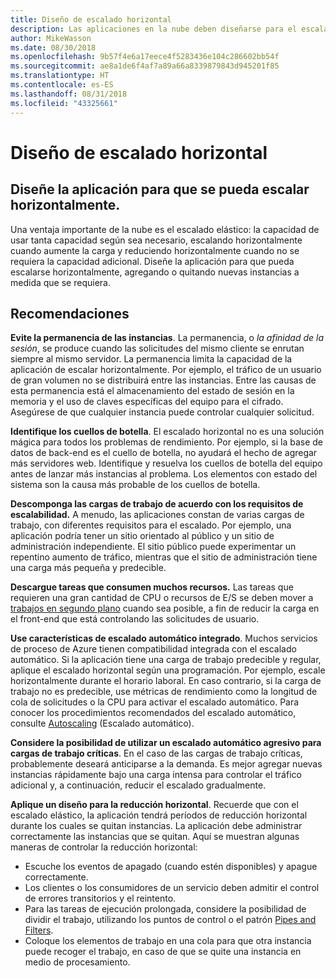 ```yaml
---
title: Diseño de escalado horizontal
description: Las aplicaciones en la nube deben diseñarse para el escalado horizontal.
author: MikeWasson
ms.date: 08/30/2018
ms.openlocfilehash: 9b57f4e6a17eece4f5283436e104c286602bb54f
ms.sourcegitcommit: ae8a1de6f4af7a89a66a8339879843d945201f85
ms.translationtype: HT
ms.contentlocale: es-ES
ms.lasthandoff: 08/31/2018
ms.locfileid: "43325661"
---
```

# <a name="design-to-scale-out"></a>Diseño de escalado horizontal

## <a name="design-your-application-so-that-it-can-scale-horizontally"></a>Diseñe la aplicación para que se pueda escalar horizontalmente.

Una ventaja importante de la nube es el escalado elástico: la capacidad de usar tanta capacidad según sea necesario, escalando horizontalmente cuando aumente la carga y reduciendo horizontalmente cuando no se requiera la capacidad adicional. Diseñe la aplicación para que pueda escalarse horizontalmente, agregando o quitando nuevas instancias a medida que se requiera.

## <a name="recommendations"></a>Recomendaciones

**Evite la permanencia de las instancias**. La permanencia, o *la afinidad de la sesión*, se produce cuando las solicitudes del mismo cliente se enrutan siempre al mismo servidor. La permanencia limita la capacidad de la aplicación de escalar horizontalmente. Por ejemplo, el tráfico de un usuario de gran volumen no se distribuirá entre las instancias. Entre las causas de esta permanencia está el almacenamiento del estado de sesión en la memoria y el uso de claves específicas del equipo para el cifrado. Asegúrese de que cualquier instancia puede controlar cualquier solicitud. 

**Identifique los cuellos de botella**. El escalado horizontal no es una solución mágica para todos los problemas de rendimiento. Por ejemplo, si la base de datos de back-end es el cuello de botella, no ayudará el hecho de agregar más servidores web. Identifique y resuelva los cuellos de botella del equipo antes de lanzar más instancias al problema. Los elementos con estado del sistema son la causa más probable de los cuellos de botella. 

**Descomponga las cargas de trabajo de acuerdo con los requisitos de escalabilidad.**  A menudo, las aplicaciones constan de varias cargas de trabajo, con diferentes requisitos para el escalado. Por ejemplo, una aplicación podría tener un sitio orientado al público y un sitio de administración independiente. El sitio público puede experimentar un repentino aumento de tráfico, mientras que el sitio de administración tiene una carga más pequeña y predecible. 

**Descargue tareas que consumen muchos recursos.** Las tareas que requieren una gran cantidad de CPU o recursos de E/S se deben mover a [trabajos en segundo plano][background-jobs] cuando sea posible, a fin de reducir la carga en el front-end que está controlando las solicitudes de usuario.

**Use características de escalado automático integrado**. Muchos servicios de proceso de Azure tienen compatibilidad integrada con el escalado automático. Si la aplicación tiene una carga de trabajo predecible y regular, aplique el escalado horizontal según una programación. Por ejemplo, escale horizontalmente durante el horario laboral. En caso contrario, si la carga de trabajo no es predecible, use métricas de rendimiento como la longitud de cola de solicitudes o la CPU para activar el escalado automático. Para conocer los procedimientos recomendados del escalado automático, consulte [Autoscaling][autoscaling] (Escalado automático).

**Considere la posibilidad de utilizar un escalado automático agresivo para cargas de trabajo críticas**. En el caso de las cargas de trabajo críticas, probablemente deseará anticiparse a la demanda. Es mejor agregar nuevas instancias rápidamente bajo una carga intensa para controlar el tráfico adicional y, a continuación, reducir el escalado gradualmente.

**Aplique un diseño para la reducción horizontal**.  Recuerde que con el escalado elástico, la aplicación tendrá períodos de reducción horizontal durante los cuales se quitan instancias. La aplicación debe administrar correctamente las instancias que se quitan. Aquí se muestran algunas maneras de controlar la reducción horizontal:

- Escuche los eventos de apagado (cuando estén disponibles) y apague correctamente. 
- Los clientes o los consumidores de un servicio deben admitir el control de errores transitorios y el reintento. 
- Para las tareas de ejecución prolongada, considere la posibilidad de dividir el trabajo, utilizando los puntos de control o el patrón [Pipes and Filters][pipes-filters-pattern]. 
- Coloque los elementos de trabajo en una cola para que otra instancia puede recoger el trabajo, en caso de que se quite una instancia en medio de procesamiento. 


<!-- links -->

[autoscaling]: ../../best-practices/auto-scaling.md
[background-jobs]: ../../best-practices/background-jobs.md
[pipes-filters-pattern]: ../../patterns/pipes-and-filters.md
